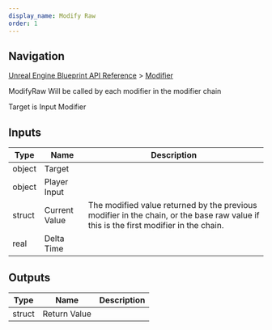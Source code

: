 ```yaml
---
display_name: Modify Raw
order: 1
---
```

## Navigation

[Unreal Engine Blueprint API Reference](https://dev.epicgames.com/documentation/en-us/unreal-engine/BlueprintAPI) > [Modifier](https://dev.epicgames.com/documentation/en-us/unreal-engine/BlueprintAPI/Modifier)

ModifyRaw
Will be called by each modifier in the modifier chain

Target is Input Modifier

## Inputs

| Type | Name | Description |
| --- | --- | --- |
| object | Target |  |
| object | Player Input |  |
| struct | Current Value | The modified value returned by the previous modifier in the chain, or the base raw value if this is the first modifier in the chain. |
| real | Delta Time |  |

## Outputs

| Type | Name | Description |
| --- | --- | --- |
| struct | Return Value |  |
